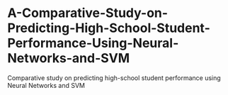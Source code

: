 # A-Comparative-Study-on-Predicting-High-School-Student-Performance-Using-Neural-Networks-and-SVM
Comparative study on predicting high-school student performance using Neural Networks and SVM
